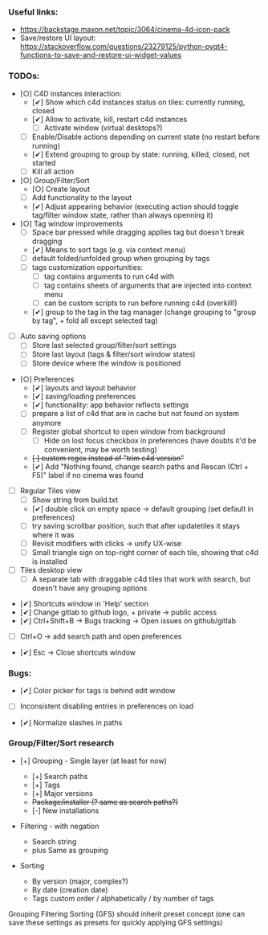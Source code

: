 ### Useful links:
* https://backstage.maxon.net/topic/3064/cinema-4d-icon-pack
* Save/restore UI layout: https://stackoverflow.com/questions/23279125/python-pyqt4-functions-to-save-and-restore-ui-widget-values

### TODOs:
* [○] C4D instances interaction:
	* [✔] Show which c4d instances status on tiles: currently running, closed
	* [✔] Allow to activate, kill, restart c4d instances
		* [ ] Activate window (virtual desktops?)
	* [ ] Enable/Disable actions depending on current state (no restart before running)
	* [✔] Extend grouping to group by state: running, killed, closed, not started
	* [ ] Kill all action
* [○] Group/Filter/Sort
	* [○] Create layout
	* [ ] Add functionality to the layout
	* [✔] Adjust appearing behavior (executing action should toggle tag/filter window state, rather than always openning it)
* [○] Tag window improvements
	* [ ] Space bar pressed while dragging applies tag but doesn't break dragging
	* [✔] Means to sort tags (e.g. via context menu)
	* [ ] default folded/unfolded group when grouping by tags
	* [ ] tags customization opportunities:
		* [ ] tag contains arguments to run c4d with
		* [ ] tag contains sheets of arguments that are injected into context menu
		* [ ] can be custom scripts to run before running c4d (overkill!)
	* [✔] group to the tag in the tag manager (change grouping to "group by tag", + fold all except selected tag)
* [ ] Auto saving options
	* [ ] Store last selected group/filter/sort settings
	* [ ] Store last layout (tags & filter/sort window states)
	* [ ] Store device where the window is positioned
* [○] Preferences
	* [✔] layouts and layout behavior
	* [✔] saving/loading preferences
	* [✔] functionality: app behavior reflects settings
	* [ ] prepare a list of c4d that are in cache but not found on system anymore
	* [ ] Register global shortcut to open window from background
		* [ ] Hide on lost focus checkbox in preferences (have doubts it'd be convenient, may be worth testing)
	* ~~[ ] custom regex instead of "trim c4d version"~~
	* [✔] Add "Nothing found, change search paths and Rescan (Ctrl + F5)" label if no cinema was found
* [ ] Regular Tiles view
	* [ ] Show string from build.txt
	* [✔] double click on empty space -> default grouping (set default in preferences)
	* [ ] try saving scrollbar position, such that after updatetiles it stays where it was
	* [ ] Revisit modifiers with clicks -> unify UX-wise
	* [ ] Small triangle sign on top-right corner of each tile, showing that c4d is installed
* [ ] Tiles desktop view
	* [ ] A separate tab with draggable c4d tiles that work with search, but doesn't have any grouping options
* [✔] Shortcuts window in 'Help' section
* [✔] Change gitlab to github logo, + private -> public access
* [✔] Ctrl+Shift+B -> Bugs tracking -> Open issues on github/gitlab
* [ ] Ctrl+O -> add search path and open preferences
* [✔] Esc -> Close shortcuts window

### Bugs:
* [✔] Color picker for tags is behind edit window
* [ ] Inconsistent disabling entries in preferences on load
* [✔] Normalize slashes in paths

### Group/Filter/Sort research
* [+] Grouping - Single layer (at least for now)
	* [+] Search paths
	* [+] Tags
	* [+] Major versions
	* ~~Package/installer (? same as search paths?)~~
	* [-] New installations

* Filtering - with negation
	* Search string
	* plus Same as grouping

* Sorting
	* By version (major, complex?)
	* By date (creation date)
	* Tags custom order / alphabetically / by number of tags

Grouping Filtering Sorting (GFS) should inherit preset concept (one can save these settings as presets for quickly applying GFS settings)